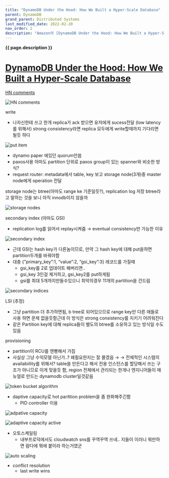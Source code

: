 ```yaml
---
title: "DynamoDB Under the Hood: How We Built a Hyper-Scale Database"
parent: DynamoDB
grand_parent: Distributed Systems
last_modified_date: 2022-02-20
nav_order: 2
description: "Amazon의 [DynamoDB Under the Hood: How We Built a Hyper-Scale Database (re:Invent 2018)](https://www.youtube.com/watch?v=yvBR71D0nAQ)를 정리한 글 입니다."
---
```

**{{ page.description }}**

# [DynamoDB Under the Hood: How We Built a Hyper-Scale Database](https://www.youtube.com/watch?v=yvBR71D0nAQ)

[HN comments](https://yahnd.com/theater/r/youtube/yvBR71D0nAQ/)

![HN comments](dynamodb-under-the-hood/Untitled.png)

write

- 나자신한테 쓰고 한개 replica가 ack 받으면 유저에게 sucess전달 (low latency를 위해서)
strong consistency라면 replica 모두에게 write할때까지 기다리면 될듯 하다

![put item](dynamodb-under-the-hood/Untitled1.png)

- dynamo paper 에있던 quorum안씀
- paxos사용 아마도 partition 단위로 paxos group이 있는 spanner와 비슷한 방식?
- request router: metadata에서 table, key 보고 storage node(3개)중 master node에게 operation 전달

storage node는 btree(아마도 range ke 기준일듯?), replication log 저장
btree라고 말하는 것을 보니 아직 innodb이지 않을까

![storage nodes](dynamodb-under-the-hood/Untitled2.png)

secondary index (아마도 GSI)

- replication log를 읽어서 replay시켜줌 → eventual consistency만 가능한 이유

![secondary index](dynamodb-under-the-hood/Untitled3.png)

- 근데 GSI는 hash key가 다른놈이므로, 만약 그 hash key에 대해 put을하면 partition두개를 바꿔야함
- 대충 {”primary_key”:1, “value”:2, “gsi_key”:3} 레코드를 가질때
    - gsi_key를 2로 업데이트 해버리면..
    - gsi_key 3인걸 제거하고, gsi_key2를 put하게됨
    - gsi를 최대 5개까지만들수있으니 최악의경우 11개의 partition을 건드림

![secondary indices](dynamodb-under-the-hood/Untitled4.png)

LSI (추정)

- 그냥 partition 더 추가하면됨, b tree로 되어있으므로 range key만 다른 애들로 사용 하면 문제 없을듯함근데 이 방식은 strong consistency를 지키기 어려워진다
- 같은 Partition key에 대해 replica들이 별도의 btree를 소유하고 있는 방식일 수도 있음

provisioning

- partition이 RCU를 엔빵해서 가짐
- 사실상 그냥 수익모델 아닌가..? 왜필요한지는 잘 몰겠음 →
→ 전체적인 시스템의 availabiility를 위해서? table을 만든다고 해서 전용 인스턴스를 할당해서 쓰는 구조가 아니므로 이게 맞을듯 함, region 전체에서 관리되는 한개나 엔지니어들이 매뉴얼로 만드는 dynamodb cluster일것같음

![token bucket algorithm](dynamodb-under-the-hood/Untitled5.png)

- daptive capacity로 hot parittion problem을 좀 완화해주긴함
    - PID controller 이용

![adpative capacity](dynamodb-under-the-hood/Untitled6.png)

![adaptive capacity active](dynamodb-under-the-hood/Untitled7.png)

- 오토스케일링
    - 내부프로덕에서도 cloudwatch sns를 꾸역꾸역 쓰네..
    지들이 이러니 뭐만하면 람다에 뭐에 붙이라 하는거였군

![auto scaling](dynamodb-under-the-hood/Untitled8.png)

- conflict resolution
    - last write wins
